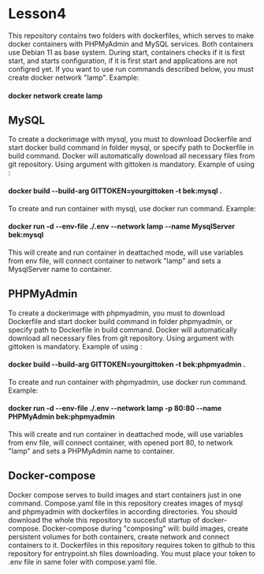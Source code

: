 # Lesson4
 This repository contains two folders with dockerfiles, which serves to make docker containers with PHPMyAdmin and MySQL services. Both containers use Debian 11 as base system. During start, containers checks if it is first start, and starts configuration, if it is first start and applications are not configred yet.
If you want to use run commands described below, you must create docker network "lamp". 
Example:
#### docker network create lamp
  
  
## MySQL
To create a dockerimage  with mysql, you must to download Dockerfile and start docker build command in folder mysql, or specify path to Dockerfile in build command. Docker will automatically download  all necessary files from git repository. Using argument with gittoken is mandatory. Example of using : 
#### docker build --build-arg GITTOKEN=yourgittoken -t bek:mysql .
To create and run container with mysql, use docker run command. Example:
#### docker run -d --env-file ./.env --network lamp --name MysqlServer bek:mysql
This will create and run container in deattached mode, will use variables from env file, will connect container to network "lamp" and sets a MysqlServer  name to container.
## PHPMyAdmin
To create a dockerimage  with phpmyadmin, you must to download Dockerfile and start docker build command in folder phpmyadmin, or specify path to Dockerfile in build command. Docker will automatically download  all necessary files from git repository. Using argument with gittoken is mandatory. Example of using : 
#### docker build --build-arg GITTOKEN=yourgittoken -t bek:phpmyadmin .
To create and run container with phpmyadmin, use docker run command. Example:
#### docker run -d --env-file ./.env --network lamp -p 80:80 --name PHPMyAdmin bek:phpmyadmin
This will create and run container in deattached mode, will use variables from env file, will connect container, with opened port 80, to network "lamp" and sets a PHPMyAdmin  name to container.
## Docker-compose
Docker compose serves to build images and start containers just in one command. Compose.yaml file in this repository creates images of mysql and phpmyadmin with dockerfiles in according directories. You should download the whole this repository to succesfull startup of docker-compose. Docker-compose during "composing" will: build images, create persistent volumes for both containers, create network and connect containers to it. Dockerfiles in this repository requires token to github to this repository for entrypoint.sh files downloading. You must place your token to .env file in same foler with compose.yaml file. 

